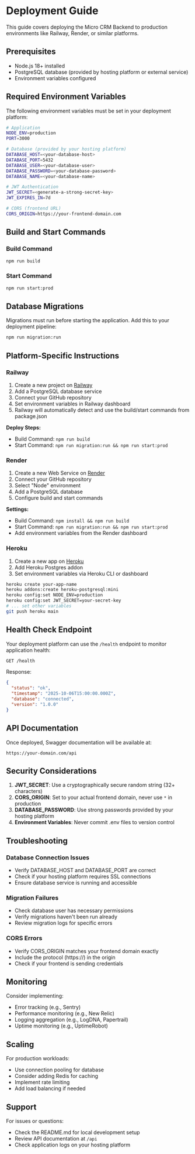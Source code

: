 # Deployment Guide

This guide covers deploying the Micro CRM Backend to production environments like Railway, Render, or similar platforms.

## Prerequisites

- Node.js 18+ installed
- PostgreSQL database (provided by hosting platform or external service)
- Environment variables configured

## Required Environment Variables

The following environment variables must be set in your deployment platform:

```bash
# Application
NODE_ENV=production
PORT=3000

# Database (provided by your hosting platform)
DATABASE_HOST=<your-database-host>
DATABASE_PORT=5432
DATABASE_USER=<your-database-user>
DATABASE_PASSWORD=<your-database-password>
DATABASE_NAME=<your-database-name>

# JWT Authentication
JWT_SECRET=<generate-a-strong-secret-key>
JWT_EXPIRES_IN=7d

# CORS (frontend URL)
CORS_ORIGIN=https://your-frontend-domain.com
```

## Build and Start Commands

### Build Command
```bash
npm run build
```

### Start Command
```bash
npm run start:prod
```

## Database Migrations

Migrations must run before starting the application. Add this to your deployment pipeline:

```bash
npm run migration:run
```

## Platform-Specific Instructions

### Railway

1. Create a new project on [Railway](https://railway.app)
2. Add a PostgreSQL database service
3. Connect your GitHub repository
4. Set environment variables in Railway dashboard
5. Railway will automatically detect and use the build/start commands from package.json

**Deploy Steps:**
- Build Command: `npm run build`
- Start Command: `npm run migration:run && npm run start:prod`

### Render

1. Create a new Web Service on [Render](https://render.com)
2. Connect your GitHub repository
3. Select "Node" environment
4. Add a PostgreSQL database
5. Configure build and start commands

**Settings:**
- Build Command: `npm install && npm run build`
- Start Command: `npm run migration:run && npm run start:prod`
- Add environment variables from the Render dashboard

### Heroku

1. Create a new app on [Heroku](https://heroku.com)
2. Add Heroku Postgres addon
3. Set environment variables via Heroku CLI or dashboard

```bash
heroku create your-app-name
heroku addons:create heroku-postgresql:mini
heroku config:set NODE_ENV=production
heroku config:set JWT_SECRET=your-secret-key
# ... set other variables
git push heroku main
```

## Health Check Endpoint

Your deployment platform can use the `/health` endpoint to monitor application health:

```bash
GET /health
```

Response:
```json
{
  "status": "ok",
  "timestamp": "2025-10-06T15:00:00.000Z",
  "database": "connected",
  "version": "1.0.0"
}
```

## API Documentation

Once deployed, Swagger documentation will be available at:
```
https://your-domain.com/api
```

## Security Considerations

1. **JWT_SECRET**: Use a cryptographically secure random string (32+ characters)
2. **CORS_ORIGIN**: Set to your actual frontend domain, never use `*` in production
3. **DATABASE_PASSWORD**: Use strong passwords provided by your hosting platform
4. **Environment Variables**: Never commit .env files to version control

## Troubleshooting

### Database Connection Issues
- Verify DATABASE_HOST and DATABASE_PORT are correct
- Check if your hosting platform requires SSL connections
- Ensure database service is running and accessible

### Migration Failures
- Check database user has necessary permissions
- Verify migrations haven't been run already
- Review migration logs for specific errors

### CORS Errors
- Verify CORS_ORIGIN matches your frontend domain exactly
- Include the protocol (https://) in the origin
- Check if your frontend is sending credentials

## Monitoring

Consider implementing:
- Error tracking (e.g., Sentry)
- Performance monitoring (e.g., New Relic)
- Logging aggregation (e.g., LogDNA, Papertrail)
- Uptime monitoring (e.g., UptimeRobot)

## Scaling

For production workloads:
- Use connection pooling for database
- Consider adding Redis for caching
- Implement rate limiting
- Add load balancing if needed

## Support

For issues or questions:
- Check the README.md for local development setup
- Review API documentation at `/api`
- Check application logs on your hosting platform
